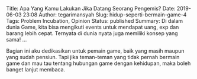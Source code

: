 Title: Apa Yang Kamu Lakukan Jika Datang Seorang Pengemis?
Date: 2019-06-03 23:08
Author: tegarimansyah
Slug: hidup-seperti-bermain-game-4
Tags: Problem Incubation, Opinion
Status: published
Summary: Di dalam dunia Game, kita bisa mengikuti events untuk mendapat uang, exp dan barang lebih cepat. Ternyata di dunia nyata juga memiliki konsep yang sama! ...

Bagian ini aku dedikasikan untuk pemain game, baik yang masih maupun yang sudah pensiun. Tapi jika teman-teman yang tidak pernah bermain game dan mau tau tentang hubungan game dengan kehidupan, maka boleh banget lanjut membaca.
